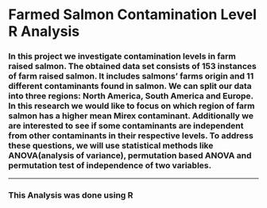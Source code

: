 # Farmed Salmon Contamination Level R Analysis

### In this project we investigate contamination levels in farm raised salmon. The obtained data set consists of 153 instances of farm raised salmon. It includes salmons’ farms origin and 11 different contaminants found in salmon. We can split our data into three regions: North America, South America and Europe. In this research we would like to focus on which region of farm salmon has a higher mean Mirex contaminant. Additionally we are interested to see if some contaminants are independent from other contaminants in their respective levels. To address these questions, we will use statistical methods like ANOVA(analysis of variance), permutation based ANOVA and permutation test of independence of two variables.

---
### This Analysis was done using R
